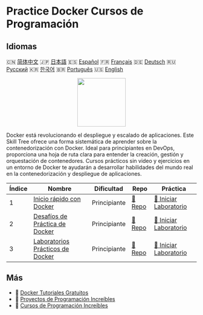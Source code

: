 # Practice Docker Cursos de Programación

## Idiomas

🇨🇳 [简体中文](README_zh.md) 🇯🇵 [日本語](README_ja.md) 🇪🇸 [Español](README_es.md) 🇫🇷 [Français](README_fr.md) 🇩🇪 [Deutsch](README_de.md) 🇷🇺 [Русский](README_ru.md) 🇰🇷 [한국어](README_ko.md) 🇧🇷 [Português](README_pt.md) 🇺🇸 [English](README.md) 

<div align="center">
<img width="128px" src="https://file.labex.io/path/X5zPui0XRqNx.png">
</div>

Docker está revolucionando el despliegue y escalado de aplicaciones. Este Skill Tree ofrece una forma sistemática de aprender sobre la contenedorización con Docker. Ideal para principiantes en DevOps, proporciona una hoja de ruta clara para entender la creación, gestión y orquestación de contenedores. Cursos prácticos sin video y ejercicios en un entorno de Docker te ayudarán a desarrollar habilidades del mundo real en la contenedorización y despliegue de aplicaciones.

|   Índice | Nombre                                                                                   | Dificultad   | Repo                                                                | Práctica                                                                         |
|----------|------------------------------------------------------------------------------------------|--------------|---------------------------------------------------------------------|----------------------------------------------------------------------------------|
|        1 | [Inicio rápido con Docker](https://labex.io/es/courses/quick-start-with-docker)          | Principiante | [🔗 Repo](https://github.com/labex-labs/quick-start-with-docker)    | [🚀 Iniciar Laboratorio](https://labex.io/es/courses/quick-start-with-docker)    |
|        2 | [Desafíos de Práctica de Docker](https://labex.io/es/courses/docker-practice-challenges) | Principiante | [🔗 Repo](https://github.com/labex-labs/docker-practice-challenges) | [🚀 Iniciar Laboratorio](https://labex.io/es/courses/docker-practice-challenges) |
|        3 | [Laboratorios Prácticos de Docker](https://labex.io/es/courses/docker-practice-labs)     | Principiante | [🔗 Repo](https://github.com/labex-labs/docker-practice-labs)       | [🚀 Iniciar Laboratorio](https://labex.io/es/courses/docker-practice-labs)       |

## Más

- 🔗 [Docker Tutoriales Gratuitos](https://github.com/labex-labs/docker-free-tutorials)
- 🔗 [Proyectos de Programación Increíbles](https://github.com/labex-labs/awesome-programming-projects)
- 🔗 [Cursos de Programación Increíbles](https://github.com/labex-labs/awesome-programming-courses)

